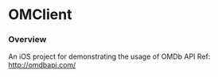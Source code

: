 OMClient
==========================

### Overview
An iOS project for demonstrating the usage of OMDb API
Ref: http://omdbapi.com/

